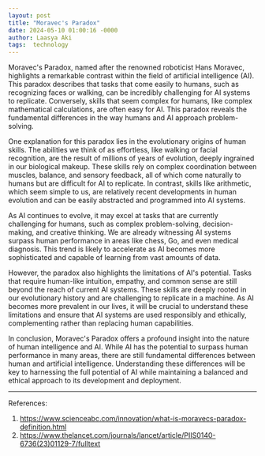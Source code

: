```yaml
---
layout: post
title: "Moravec's Paradox"
date: 2024-05-10 01:00:16 -0000
author: Laasya Aki
tags:  technology
---
```


Moravec's Paradox, named after the renowned roboticist Hans Moravec, highlights a remarkable contrast within the field of artificial intelligence (AI). This paradox describes that tasks that come easily to humans, such as recognizing faces or walking, can be incredibly challenging for AI systems to replicate. Conversely, skills that seem complex for humans, like complex mathematical calculations, are often easy for AI. This paradox reveals the fundamental differences in the way humans and AI approach problem-solving.

One explanation for this paradox lies in the evolutionary origins of human skills. The abilities we think of as effortless, like walking or facial recognition, are the result of millions of years of evolution, deeply ingrained in our biological makeup. These skills rely on complex coordination between muscles, balance, and sensory feedback, all of which come naturally to humans but are difficult for AI to replicate. In contrast, skills like arithmetic, which seem simple to us, are relatively recent developments in human evolution and can be easily abstracted and programmed into AI systems.

As AI continues to evolve, it may excel at tasks that are currently challenging for humans, such as complex problem-solving, decision-making, and creative thinking. We are already witnessing AI systems surpass human performance in areas like chess, Go, and even medical diagnosis. This trend is likely to accelerate as AI becomes more sophisticated and capable of learning from vast amounts of data.

However, the paradox also highlights the limitations of AI's potential. Tasks that require human-like intuition, empathy, and common sense are still beyond the reach of current AI systems. These skills are deeply rooted in our evolutionary history and are challenging to replicate in a machine. As AI becomes more prevalent in our lives, it will be crucial to understand these limitations and ensure that AI systems are used responsibly and ethically, complementing rather than replacing human capabilities.

In conclusion, Moravec's Paradox offers a profound insight into the nature of human intelligence and AI. While AI has the potential to surpass human performance in many areas, there are still fundamental differences between human and artificial intelligence. Understanding these differences will be key to harnessing the full potential of AI while maintaining a balanced and ethical approach to its development and deployment.



------------



References:
1. https://www.scienceabc.com/innovation/what-is-moravecs-paradox-definition.html
2. https://www.thelancet.com/journals/lancet/article/PIIS0140-6736(23)01129-7/fulltext
